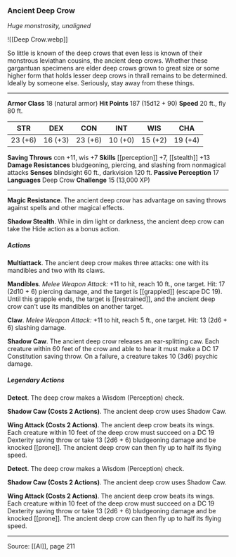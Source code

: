 ### Ancient Deep Crow
_Huge monstrosity, unaligned_

![[Deep Crow.webp]]

So little is known of the deep crows that even less is known of their monstrous leviathan cousins, the ancient deep crows. Whether these gargantuan specimens are elder deep crows grown to great size or some higher form that holds lesser deep crows in thrall remains to be determined. Ideally by someone else. Seriously, stay away from these things.






---

**Armor Class** 18 (natural armor)
**Hit Points** 187 (15d12 + 90)
**Speed** 20 ft., fly 80 ft.

| STR     | DEX     | CON     | INT     | WIS     | CHA     |
|---------|---------|---------|---------|---------|---------|
| 23 (+6) | 16 (+3) | 23 (+6) | 10 (+0) | 15 (+2) | 19 (+4) |

**Saving Throws** con +11, wis +7
**Skills** [[perception]] +7, [[stealth]] +13
**Damage Resistances** bludgeoning, piercing, and slashing from nonmagical attacks
**Senses** blindsight 60 ft., darkvision 120 ft.
**Passive Perception** 17
**Languages** Deep Crow
**Challenge** 15 (13,000 XP)

---

**Magic Resistance**. The ancient deep crow has advantage on saving throws against spells and other magical effects.

**Shadow Stealth**. While in dim light or darkness, the ancient deep crow can take the Hide action as a bonus action.

##### Actions
**Multiattack**. The ancient deep crow makes three attacks: one with its mandibles and two with its claws.

**Mandibles**. _Melee Weapon Attack:_ +11 to hit, reach 10 ft., one target. Hit: 17 (2d10 + 6) piercing damage, and the target is [[grappled]] (escape DC 19). Until this grapple ends, the target is [[restrained]], and the ancient deep crow can't use its mandibles on another target.

**Claw**. _Melee Weapon Attack:_ +11 to hit, reach 5 ft., one target. Hit: 13 (2d6 + 6) slashing damage.

**Shadow Caw**. The ancient deep crow releases an ear-splitting caw. Each creature within 60 feet of the crow and able to hear it must make a DC 17 Constitution saving throw. On a failure, a creature takes 10 (3d6) psychic damage.

##### Legendary Actions
**Detect**. The deep crow makes a Wisdom (Perception) check.

**Shadow Caw (Costs 2 Actions)**. The ancient deep crow uses Shadow Caw.

**Wing Attack (Costs 2 Actions)**. The ancient deep crow beats its wings. Each creature within 10 feet of the deep crow must succeed on a DC 19 Dexterity saving throw or take 13 (2d6 + 6) bludgeoning damage and be knocked [[prone]]. The ancient deep crow can then fly up to half its flying speed.

**Detect**. The deep crow makes a Wisdom (Perception) check.

**Shadow Caw (Costs 2 Actions)**. The ancient deep crow uses Shadow Caw.

**Wing Attack (Costs 2 Actions)**. The ancient deep crow beats its wings. Each creature within 10 feet of the deep crow must succeed on a DC 19 Dexterity saving throw or take 13 (2d6 + 6) bludgeoning damage and be knocked [[prone]]. The ancient deep crow can then fly up to half its flying speed.


---

Source: [[AI]], page 211